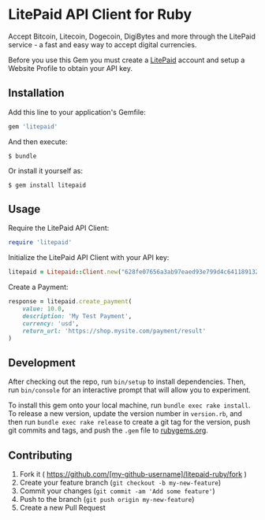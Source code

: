 # LitePaid API Client for Ruby

Accept Bitcoin, Litecoin, Dogecoin, DigiBytes and more through the LitePaid service - a fast and easy way to accept digital currencies.

Before you use this Gem you must create a [LitePaid](https://litepaid.com/) account and setup a Website Profile to obtain your API key.

## Installation

Add this line to your application's Gemfile:

```ruby
gem 'litepaid'
```

And then execute:

    $ bundle

Or install it yourself as:

    $ gem install litepaid

## Usage

Require the LitePaid API Client:

```ruby
require 'litepaid'
```

Initialize the LitePaid API Client with your API key:

```ruby
litepaid = Litepaid::Client.new("628fe07656a3ab97eaed93e799d4c64118913248814adbeb92f07abc3752de00")
```

Create a Payment:

```ruby
response = litepaid.create_payment(
	value: 10.0,
	description: 'My Test Payment',
	currency: 'usd',
	return_url: 'https://shop.mysite.com/payment/result'
)
```

## Development

After checking out the repo, run `bin/setup` to install dependencies. Then, run `bin/console` for an interactive prompt that will allow you to experiment.

To install this gem onto your local machine, run `bundle exec rake install`. To release a new version, update the version number in `version.rb`, and then run `bundle exec rake release` to create a git tag for the version, push git commits and tags, and push the `.gem` file to [rubygems.org](https://rubygems.org).

## Contributing

1. Fork it ( https://github.com/[my-github-username]/litepaid-ruby/fork )
2. Create your feature branch (`git checkout -b my-new-feature`)
3. Commit your changes (`git commit -am 'Add some feature'`)
4. Push to the branch (`git push origin my-new-feature`)
5. Create a new Pull Request
